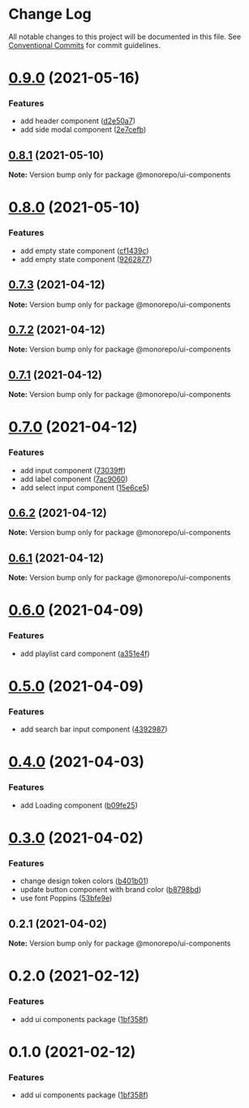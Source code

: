 # Change Log

All notable changes to this project will be documented in this file.
See [Conventional Commits](https://conventionalcommits.org) for commit guidelines.

# [0.9.0](https://github.com/emunhoz/spotifood/compare/@monorepo/ui-components@0.8.1...@monorepo/ui-components@0.9.0) (2021-05-16)


### Features

* add header component ([d2e50a7](https://github.com/emunhoz/spotifood/commit/d2e50a739b6b17e050b8fce38a53ede8e7ecfb1f))
* add side modal component ([2e7cefb](https://github.com/emunhoz/spotifood/commit/2e7cefb2936c4a703b8339b94c091be85e5ad623))





## [0.8.1](https://github.com/emunhoz/spotifood/compare/@monorepo/ui-components@0.8.0...@monorepo/ui-components@0.8.1) (2021-05-10)

**Note:** Version bump only for package @monorepo/ui-components





# [0.8.0](https://github.com/emunhoz/spotifood/compare/@monorepo/ui-components@0.7.3...@monorepo/ui-components@0.8.0) (2021-05-10)


### Features

* add empty state component ([cf1439c](https://github.com/emunhoz/spotifood/commit/cf1439cf41493b29e22d1116a5fdf4d9843d0a31))
* add empty state component ([9262877](https://github.com/emunhoz/spotifood/commit/926287775b59db952f68918be8ed75dc2a910ec6))





## [0.7.3](https://github.com/emunhoz/spotifood/compare/@monorepo/ui-components@0.7.2...@monorepo/ui-components@0.7.3) (2021-04-12)

**Note:** Version bump only for package @monorepo/ui-components





## [0.7.2](https://github.com/emunhoz/spotifood/compare/@monorepo/ui-components@0.7.1...@monorepo/ui-components@0.7.2) (2021-04-12)

**Note:** Version bump only for package @monorepo/ui-components





## [0.7.1](https://github.com/emunhoz/spotifood/compare/@monorepo/ui-components@0.7.0...@monorepo/ui-components@0.7.1) (2021-04-12)

**Note:** Version bump only for package @monorepo/ui-components





# [0.7.0](https://github.com/emunhoz/spotifood/compare/@monorepo/ui-components@0.6.2...@monorepo/ui-components@0.7.0) (2021-04-12)


### Features

* add input component ([73039ff](https://github.com/emunhoz/spotifood/commit/73039ff18278adaab947ae4c27103314292acdc1))
* add label component ([7ac9060](https://github.com/emunhoz/spotifood/commit/7ac906057b4e303d475c1b81420ab5c4938d8f8c))
* add select input component ([15e6ce5](https://github.com/emunhoz/spotifood/commit/15e6ce59c5f0dc2fa8bccd79de0085d6173cd9ff))





## [0.6.2](https://github.com/emunhoz/spotifood/compare/@monorepo/ui-components@0.6.1...@monorepo/ui-components@0.6.2) (2021-04-12)

**Note:** Version bump only for package @monorepo/ui-components





## [0.6.1](https://github.com/emunhoz/spotifood/compare/@monorepo/ui-components@0.6.0...@monorepo/ui-components@0.6.1) (2021-04-12)

**Note:** Version bump only for package @monorepo/ui-components





# [0.6.0](https://github.com/emunhoz/spotifood/compare/@monorepo/ui-components@0.5.0...@monorepo/ui-components@0.6.0) (2021-04-09)


### Features

* add playlist card component ([a351e4f](https://github.com/emunhoz/spotifood/commit/a351e4fbe326722eaf8b0d1c35fbd9dd124b0857))





# [0.5.0](https://github.com/emunhoz/spotifood/compare/@monorepo/ui-components@0.4.0...@monorepo/ui-components@0.5.0) (2021-04-09)


### Features

* add search bar input component ([4392987](https://github.com/emunhoz/spotifood/commit/43929870548bd498b3d24f19a937c8f864c91dcb))





# [0.4.0](https://github.com/emunhoz/spotifood/compare/@monorepo/ui-components@0.3.0...@monorepo/ui-components@0.4.0) (2021-04-03)


### Features

* add Loading component ([b09fe25](https://github.com/emunhoz/spotifood/commit/b09fe25adfe11402455aae6edf9c349de29a1c67))





# [0.3.0](https://github.com/emunhoz/spotifood/compare/@monorepo/ui-components@0.2.1...@monorepo/ui-components@0.3.0) (2021-04-02)


### Features

* change design token colors ([b401b01](https://github.com/emunhoz/spotifood/commit/b401b01b818f5a8967567a0aed60ac8d1d497a77))
* update button component with brand color ([b8798bd](https://github.com/emunhoz/spotifood/commit/b8798bd9e4f937bb0d57f1996e1d366cdda0cdce))
* use font Poppins ([53bfe9e](https://github.com/emunhoz/spotifood/commit/53bfe9ea4fc0892723c10fc7b1acdfd94dca5dd2))





## 0.2.1 (2021-04-02)

**Note:** Version bump only for package @monorepo/ui-components





# 0.2.0 (2021-02-12)


### Features

* add ui components package ([1bf358f](https://github.com/emunhoz/monorepo-boilerplate/commit/1bf358fb0891a84d79ea2d8382a2cfb1a008e34e))





# 0.1.0 (2021-02-12)


### Features

* add ui components package ([1bf358f](https://github.com/emunhoz/monorepo-boilerplate/commit/1bf358fb0891a84d79ea2d8382a2cfb1a008e34e))
